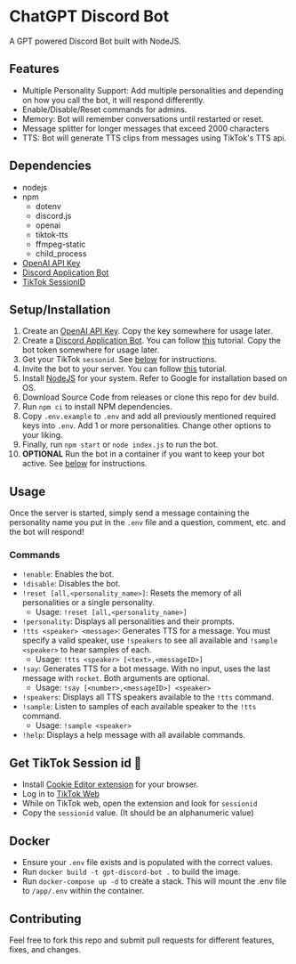 # ChatGPT Discord Bot
A GPT powered Discord Bot built with NodeJS.


## Features
* Multiple Personality Support: Add multiple personalities and depending on how you call the bot, it will respond differently.
* Enable/Disable/Reset commands for admins.
* Memory: Bot will remember conversations until restarted or reset.
* Message splitter for longer messages that exceed 2000 characters
* TTS: Bot will generate TTS clips from messages using TikTok's TTS api.

## Dependencies
* nodejs
* npm
   * dotenv
   * discord.js
   * openai
   * tiktok-tts
   * ffmpeg-static
   * child_process
* [OpenAI API Key](https://platform.openai.com/account/api-keys)
* [Discord Application Bot](https://discord.com/developers/applications/)
* [TikTok SessionID](#get-tiktok-session-id)

## Setup/Installation
1. Create an [OpenAI API Key](https://platform.openai.com/account/api-keys). Copy the key somewhere for usage later.
2. Create a [Discord Application Bot](https://discord.com/developers/applications/). You can follow [this](https://discordjs.guide/preparations/setting-up-a-bot-application.html#creating-your-bot) tutorial. Copy the bot token somewhere for usage later.
3. Get your TikTok `sessonid`. See [below](#get-tiktok-session-id) for instructions.
5. Invite the bot to your server. You can follow [this](https://discordjs.guide/preparations/adding-your-bot-to-servers.html) tutorial.
6. Install [NodeJS](https://nodejs.org/) for your system. Refer to Google for installation based on OS.
7. Download Source Code from releases or clone this repo for dev build.
8. Run `npm ci` to install NPM dependencies.
9.  Copy `.env.example` to `.env` and add all previously mentioned required keys into `.env`. Add 1 or more personalities. Change other options to your liking.
10. Finally, run `npm start` or `node index.js` to run the bot.
11. **OPTIONAL** Run the bot in a container if you want to keep your bot active. See [below](#docker) for instructions.

## Usage
Once the server is started, simply send a message containing the personality name you put in the `.env` file and a question, comment, etc. and the bot will respond!
### Commands
- `!enable`: Enables the bot.
- `!disable`: Disables the bot.
- `!reset [all,<personality_name>]`: Resets the memory of all personalities or a single personality.
  - Usage: `!reset [all,<personality_name>]`
- `!personality`: Displays all personalities and their prompts.
- `!tts <speaker> <message>`: Generates TTS for a message. You must specify a valid speaker, use `!speakers` to see all available and `!sample <speaker>` to hear samples of each. 
  - Usage: `!tts <speaker> [<text>,<messageID>] `
- `!say`: Generates TTS for a bot message. With no input, uses the last message with `rocket`. Both arguments are optional. 
  - Usage: `!say [<number>,<messageID>] <speaker>`
- `!speakers`: Displays all TTS speakers available to the `!tts` command.  
- `!sample`: Listen to samples of each available speaker to the `!tts` command.
  - Usage: `!sample <speaker>`
- `!help`: Displays a help message with all available commands. 

## Get TikTok Session id 🍪
- Install [Cookie Editor extension](https://cookie-editor.cgagnier.ca) for your browser.
- Log in to [TikTok Web](https://tiktok.com)
- While on TikTok web, open the extension and look for ```sessionid```
- Copy the ```sessionid``` value. (It should be an alphanumeric value)

## Docker
- Ensure your `.env` file exists and is populated with the correct values.
- Run `docker build -t gpt-discord-bot .` to build the image.
- Run `docker-compose up -d` to create a stack. This will mount the .env file to `/app/.env` within the container.

## Contributing
Feel free to fork this repo and submit pull requests for different features, fixes, and changes.
